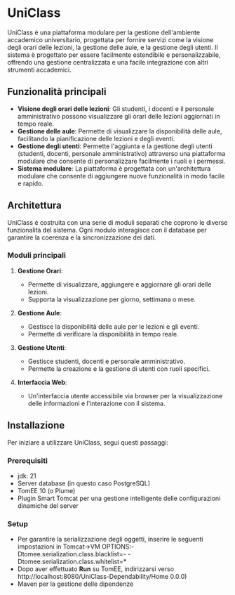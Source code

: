 # UniClass

UniClass è una piattaforma modulare per la gestione dell'ambiente accademico universitario, progettata per fornire servizi come la visione degli orari delle lezioni, la gestione delle aule, e la gestione degli utenti. Il sistema è progettato per essere facilmente estendibile e personalizzabile, offrendo una gestione centralizzata e una facile integrazione con altri strumenti accademici.

## Funzionalità principali

- **Visione degli orari delle lezioni**: Gli studenti, i docenti e il personale amministrativo possono visualizzare gli orari delle lezioni aggiornati in tempo reale.
- **Gestione delle aule**: Permette di visualizzare la disponibilità delle aule, facilitando la pianificazione delle lezioni e degli eventi.
- **Gestione degli utenti**: Permette l'aggiunta e la gestione degli utenti (studenti, docenti, personale amministrativo) attraverso una piattaforma modulare che consente di personalizzare facilmente i ruoli e i permessi.
- **Sistema modulare**: La piattaforma è progettata con un'architettura modulare che consente di aggiungere nuove funzionalità in modo facile e rapido.

## Architettura

UniClass è costruita con una serie di moduli separati che coprono le diverse funzionalità del sistema. Ogni modulo interagisce con il database per garantire la coerenza e la sincronizzazione dei dati.

### Moduli principali

1. **Gestione Orari**:
    - Permette di visualizzare, aggiungere e aggiornare gli orari delle lezioni.
    - Supporta la visualizzazione per giorno, settimana o mese.

2. **Gestione Aule**:
    - Gestisce la disponibilità delle aule per le lezioni e gli eventi.
    - Permette di verificare la disponibilità in tempo reale.

3. **Gestione Utenti**:
    - Gestisce studenti, docenti e personale amministrativo.
    - Permette la creazione e la gestione di utenti con ruoli specifici.

4. **Interfaccia Web**:
    - Un'interfaccia utente accessibile via browser per la visualizzazione delle informazioni e l'interazione con il sistema.


## Installazione

Per iniziare a utilizzare UniClass, segui questi passaggi:

### Prerequisiti

- jdk: 21
- Server database (in questo caso PostgreSQL)
- TomEE 10 (o Plume)
- Plugin Smart Tomcat per una gestione intelligente delle configurazioni dinamiche del server

### Setup
- Per garantire la serializzazione degli oggetti, inserire le seguenti impostazioni in Tomcat->VM OPTIONS:-Dtomee.serialization.class.blacklist=-  -Dtomee.serialization.class.whitelist=*
- Dopo aver effettuato **Run** su TomEE, indirizzarsi verso http://localhost:8080/UniClass-Dependability/Home  0.0.0)
- Maven per la gestione delle dipendenze
